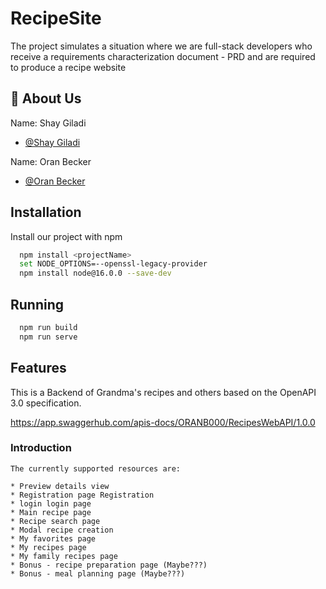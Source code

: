 # RecipeSite
The project simulates a situation where we are full-stack developers who receive a requirements characterization document - PRD and are required to produce a recipe website


## 🚀 About Us
Name: Shay Giladi
- [@Shay Giladi](https://github.com/trickdeath0)

Name: Oran Becker
- [@Oran Becker](https://github.com/OranBe)



## Installation

Install our project with npm

```bash
  npm install <projectName>
  set NODE_OPTIONS=--openssl-legacy-provider
  npm install node@16.0.0 --save-dev
```

## Running

```bash
  npm run build
  npm run serve
```


## Features

This is a Backend of Grandma's recipes and others based on the OpenAPI 3.0 specification.

https://app.swaggerhub.com/apis-docs/ORANB000/RecipesWebAPI/1.0.0
  
  ### Introduction
    The currently supported resources are:

    * Preview details view
    * Registration page Registration
    * login login page
    * Main recipe page
    * Recipe search page
    * Modal recipe creation
    * My favorites page
    * My recipes page
    * My family recipes page
    * Bonus - recipe preparation page (Maybe???)
    * Bonus - meal planning page (Maybe???)
